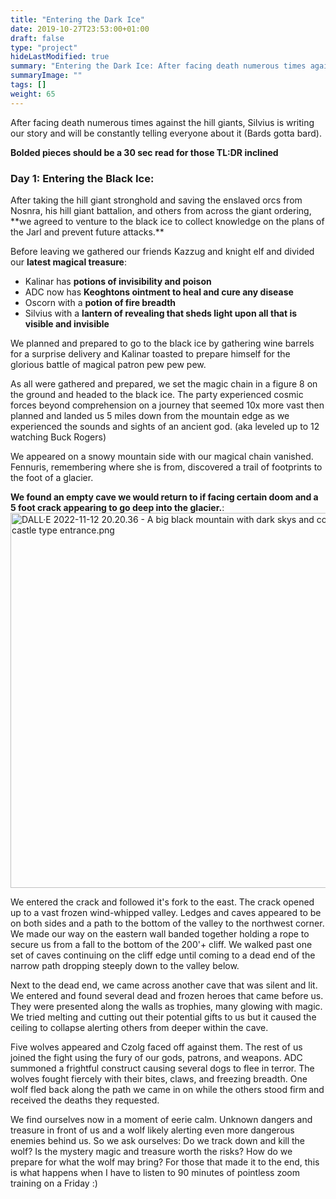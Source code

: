 ```yaml
---
title: "Entering the Dark Ice"
date: 2019-10-27T23:53:00+01:00
draft: false
type: "project"
hideLastModified: true
summary: "Entering the Dark Ice: After facing death numerous times against the hill giants, Silvius is writing our story and will be constantly telling everyone about it (Bards gotta bard)."
summaryImage: ""
tags: []
weight: 65
---
```


 After facing death numerous times against the hill giants, Silvius is writing our story and will be constantly telling everyone about it (Bards gotta bard). 

**Bolded pieces should be a 30 sec read for those TL:DR inclined**

### Day 1: Entering the Black Ice:
<p>
<p>
After taking the hill giant stronghold and saving the enslaved orcs from Nosnra, his hill giant battalion, and others from across the giant ordering, **we agreed to venture to the black ice to collect knowledge on the plans of the Jarl and prevent future attacks.**

Before leaving we gathered our friends Kazzug and knight elf and divided our **latest magical treasure**:
* Kalinar has **potions of invisibility and poison**
* ADC now has **Keoghtons ointment to heal and cure any disease**
* Oscorn with a **potion of fire breadth**
* Silvius with a **lantern of revealing that sheds light upon all that is visible and invisible**

We planned and prepared to go to the black ice by gathering wine barrels for a surprise delivery and Kalinar toasted to prepare himself for the glorious battle of magical patron pew pew pew.

As all were gathered and prepared, we set the magic chain in a figure 8 on the ground and headed to the black ice. The party experienced cosmic forces beyond comprehension on a journey that seemed 10x more vast then planned and landed us 5 miles down from the mountain edge as we experienced the sounds and sights of an ancient god. (aka leveled up to 12 watching Buck Rogers)

We appeared on a snowy mountain side with our magical chain vanished.  Fennuris, remembering where she is from, discovered a trail of footprints to the foot of a glacier. 


 **We found an empty cave we would return to if facing certain doom and a 5 foot crack appearing to go deep into the glacier.**:
<img src="DALL·E 2022-11-12 20.20.36 - A big black mountain with dark skys and cold ice with a castle type entrance.png" alt="DALL·E 2022-11-12 20.20.36 - A big black mountain with dark skys and cold ice with a castle type entrance.png" style="width:600px"></img></p>



<p>
<p>
We entered the crack and followed it's fork to the east. The crack opened up to a vast frozen wind-whipped valley. Ledges and caves appeared to be on both sides and a path to the bottom of the valley to the northwest corner. We made our way on the eastern wall banded together holding a rope to secure us from a fall to the bottom of the 200'+ cliff. We walked past one set of caves continuing on the cliff edge until coming to a dead end of the narrow path dropping steeply down to the valley below.

Next to the dead end, we came across another cave that was silent and lit. We entered and found several dead and frozen heroes that came before us. They were presented along the walls as trophies, many glowing with magic. We tried melting and cutting out their potential gifts to us but it caused the ceiling to collapse alerting others from deeper within the cave.

Five wolves appeared and Czolg faced off against them. The rest of us joined the fight using the fury of our gods, patrons, and weapons. ADC summoned a frightful construct causing several dogs to flee in terror. The wolves fought fiercely with their bites, claws, and freezing breadth. One wolf fled back along the path we came in on while the others stood firm and received the deaths they requested.

We find ourselves now in a moment of eerie calm. Unknown dangers and treasure in front of us and a wolf likely alerting even more dangerous enemies behind us. So we ask ourselves:
Do we track down and kill the wolf?
Is the mystery magic and treasure worth the risks?
How do we prepare for what the wolf may bring? 
For those that made it to the end, this is what happens when I have to listen to 90 minutes of pointless zoom training on a Friday :) 
